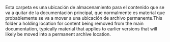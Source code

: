 <span data-ttu-id="b2cc7-101">Esta carpeta es una ubicación de almacenamiento para el contenido que se va a quitar de la documentación principal, que normalmente es material que probablemente se va a mover a una ubicación de archivo permanente.</span><span class="sxs-lookup"><span data-stu-id="b2cc7-101">This folder a holding location for content being removed from the main documentation, typically material that applies to earlier versions that will likely be moved into a permanent archive location.</span></span>